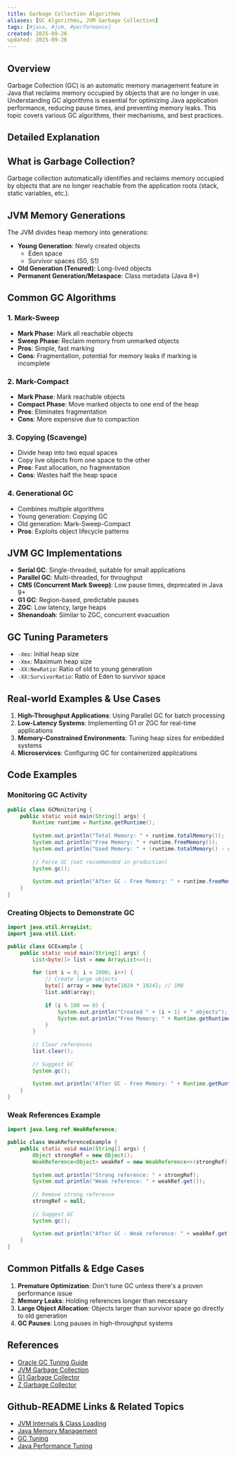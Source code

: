 ```yaml
---
title: Garbage Collection Algorithms
aliases: [GC Algorithms, JVM Garbage Collection]
tags: [#java, #jvm, #performance]
created: 2025-09-26
updated: 2025-09-26
---
```


## Overview

Garbage Collection (GC) is an automatic memory management feature in Java that reclaims memory occupied by objects that are no longer in use. Understanding GC algorithms is essential for optimizing Java application performance, reducing pause times, and preventing memory leaks. This topic covers various GC algorithms, their mechanisms, and best practices.

## Detailed Explanation

## What is Garbage Collection?

Garbage collection automatically identifies and reclaims memory occupied by objects that are no longer reachable from the application roots (stack, static variables, etc.).

## JVM Memory Generations

The JVM divides heap memory into generations:

- **Young Generation**: Newly created objects
  - Eden space
  - Survivor spaces (S0, S1)
- **Old Generation (Tenured)**: Long-lived objects
- **Permanent Generation/Metaspace**: Class metadata (Java 8+)

## Common GC Algorithms

### 1. Mark-Sweep
- **Mark Phase**: Mark all reachable objects
- **Sweep Phase**: Reclaim memory from unmarked objects
- **Pros**: Simple, fast marking
- **Cons**: Fragmentation, potential for memory leaks if marking is incomplete

### 2. Mark-Compact
- **Mark Phase**: Mark reachable objects
- **Compact Phase**: Move marked objects to one end of the heap
- **Pros**: Eliminates fragmentation
- **Cons**: More expensive due to compaction

### 3. Copying (Scavenge)
- Divide heap into two equal spaces
- Copy live objects from one space to the other
- **Pros**: Fast allocation, no fragmentation
- **Cons**: Wastes half the heap space

### 4. Generational GC
- Combines multiple algorithms
- Young generation: Copying GC
- Old generation: Mark-Sweep-Compact
- **Pros**: Exploits object lifecycle patterns

## JVM GC Implementations

- **Serial GC**: Single-threaded, suitable for small applications
- **Parallel GC**: Multi-threaded, for throughput
- **CMS (Concurrent Mark Sweep)**: Low pause times, deprecated in Java 9+
- **G1 GC**: Region-based, predictable pauses
- **ZGC**: Low latency, large heaps
- **Shenandoah**: Similar to ZGC, concurrent evacuation

## GC Tuning Parameters

- `-Xms`: Initial heap size
- `-Xmx`: Maximum heap size
- `-XX:NewRatio`: Ratio of old to young generation
- `-XX:SurvivorRatio`: Ratio of Eden to survivor space

## Real-world Examples & Use Cases

1. **High-Throughput Applications**: Using Parallel GC for batch processing
2. **Low-Latency Systems**: Implementing G1 or ZGC for real-time applications
3. **Memory-Constrained Environments**: Tuning heap sizes for embedded systems
4. **Microservices**: Configuring GC for containerized applications

## Code Examples

### Monitoring GC Activity
```java
public class GCMonitoring {
    public static void main(String[] args) {
        Runtime runtime = Runtime.getRuntime();
        
        System.out.println("Total Memory: " + runtime.totalMemory());
        System.out.println("Free Memory: " + runtime.freeMemory());
        System.out.println("Used Memory: " + (runtime.totalMemory() - runtime.freeMemory()));
        
        // Force GC (not recommended in production)
        System.gc();
        
        System.out.println("After GC - Free Memory: " + runtime.freeMemory());
    }
}
```

### Creating Objects to Demonstrate GC
```java
import java.util.ArrayList;
import java.util.List;

public class GCExample {
    public static void main(String[] args) {
        List<byte[]> list = new ArrayList<>();
        
        for (int i = 0; i < 1000; i++) {
            // Create large objects
            byte[] array = new byte[1024 * 1024]; // 1MB
            list.add(array);
            
            if (i % 100 == 0) {
                System.out.println("Created " + (i + 1) + " objects");
                System.out.println("Free Memory: " + Runtime.getRuntime().freeMemory());
            }
        }
        
        // Clear references
        list.clear();
        
        // Suggest GC
        System.gc();
        
        System.out.println("After GC - Free Memory: " + Runtime.getRuntime().freeMemory());
    }
}
```

### Weak References Example
```java
import java.lang.ref.WeakReference;

public class WeakReferenceExample {
    public static void main(String[] args) {
        Object strongRef = new Object();
        WeakReference<Object> weakRef = new WeakReference<>(strongRef);
        
        System.out.println("Strong reference: " + strongRef);
        System.out.println("Weak reference: " + weakRef.get());
        
        // Remove strong reference
        strongRef = null;
        
        // Suggest GC
        System.gc();
        
        System.out.println("After GC - Weak reference: " + weakRef.get());
    }
}
```

## Common Pitfalls & Edge Cases

1. **Premature Optimization**: Don't tune GC unless there's a proven performance issue
2. **Memory Leaks**: Holding references longer than necessary
3. **Large Object Allocation**: Objects larger than survivor space go directly to old generation
4. **GC Pauses**: Long pauses in high-throughput systems

## References

- [Oracle GC Tuning Guide](https://docs.oracle.com/javase/8/docs/technotes/guides/vm/gctuning/index.html)
- [JVM Garbage Collection](https://www.oracle.com/webfolder/technetwork/tutorials/obe/java/gc01/index.html)
- [G1 Garbage Collector](https://docs.oracle.com/javase/9/gctuning/g1-garbage-collector.htm)
- [Z Garbage Collector](https://docs.oracle.com/en/java/javase/11/gctuning/z-garbage-collector.html)

## Github-README Links & Related Topics

- [JVM Internals & Class Loading](./jvm-internals-and-class-loading/README.md)
- [Java Memory Management](./java-memory-management/README.md)
- [GC Tuning](./gc-tuning/README.md)
- [Java Performance Tuning](./java-performance-tuning/README.md)
